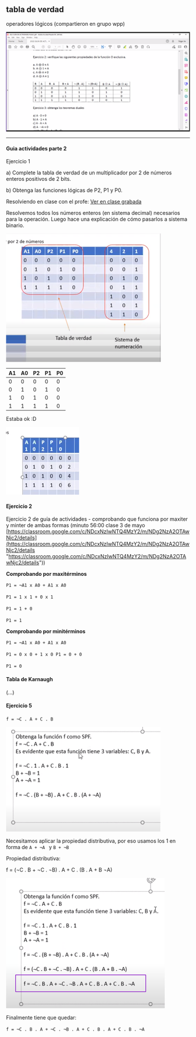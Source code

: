 ## tabla de verdad

operadores lógicos (compartieron en grupo wpp)

![](114-assets/ppt-3-logic.png)

---

#### Guia actividades parte 2
Ejercicio 1

a) Complete la tabla de verdad de un multiplicador por 2 de números enteros positivos de 2 bits. 

b) Obtenga las funciones lógicas de P2, P1 y P0.


Resolviendo en clase con el profe:
[Ver en clase grabada](https://classroom.google.com/c/NDcxNzIwNTQ4MzY2/m/NDg2NzA2OTAwNjc2/details)

Resolvemos todos los números enteros (en sistema decimal) necesarios para la operación. Luego hace una explicación de cómo pasarlos a sistema binario.

![](114-assets/ppt-43-logic.png)


| A1 | A0 | P2 | P1 | P0 |  
|----|----|----|----|----| 
| 0  | 0  | 0  | 0  | 0  |
| 0  | 1  | 0  | 1  | 0  | 
| 1  | 0  | 1  | 0  | 0  |
| 1  | 1  | 1  | 1  | 0  |

Estaba ok :D

![](114-assets/ppt-42-logic.png)

#### Ejercicio 2 
Ejercicio 2 de guía de actividades - comprobando que funciona por maxiter y minter de ambas formas (minuto 56:00 clase 3 de mayo [https://classroom.google.com/c/NDcxNzIwNTQ4MzY2/m/NDg2NzA2OTAwNjc2/details](https://classroom.google.com/c/NDcxNzIwNTQ4MzY2/m/NDg2NzA2OTAwNjc2/details "https://classroom.google.com/c/NDcxNzIwNTQ4MzY2/m/NDg2NzA2OTAwNjc2/details")) 

**Comprobando por maxitérminos** 

```
P1 = ¬A1 x A0 + A1 x A0 

P1 = 1 x 1 + 0 x 1 

P1 = 1 + 0 

P1 = 1
```

**Comprobando por minitérminos** 

```
P1 = ¬A1 x A0 + A1 x A0 

P1 = 0 x 0 + 1 x 0 P1 = 0 + 0 

P1 = 0
```

#### Tabla de Karnaugh

(...)

#### Ejercicio 5
` f = ¬C . A + C . B `

![](114-assets/ppt-44-logic.png)

Necesitamos aplicar la propiedad distributiva, por eso usamos los 1 en forma de ` A + ¬A  ` y  ` B + ¬B `

Propiedad distributiva:

f = (¬C . B + ¬C . ¬B) . A + C . (B . A + B ¬A)

![](114-assets/ppt-45-logic.png)

Finalmente tiene que quedar:

` f = ¬C . B . A + ¬C . ¬B . A + C . B . A + C . B . ¬A `

